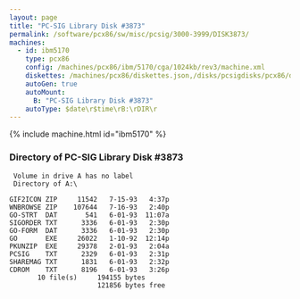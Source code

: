 ```yaml
---
layout: page
title: "PC-SIG Library Disk #3873"
permalink: /software/pcx86/sw/misc/pcsig/3000-3999/DISK3873/
machines:
  - id: ibm5170
    type: pcx86
    config: /machines/pcx86/ibm/5170/cga/1024kb/rev3/machine.xml
    diskettes: /machines/pcx86/diskettes.json,/disks/pcsigdisks/pcx86/diskettes.json
    autoGen: true
    autoMount:
      B: "PC-SIG Library Disk #3873"
    autoType: $date\r$time\rB:\rDIR\r
---
```


{% include machine.html id="ibm5170" %}

### Directory of PC-SIG Library Disk #3873

     Volume in drive A has no label
     Directory of A:\

    GIF2ICON ZIP     11542   7-15-93   4:37p
    WNBROWSE ZIP    107644   7-16-93   2:40p
    GO-STRT  DAT       541   6-01-93  11:07a
    SIGORDER TXT      3336   6-01-93   2:30p
    GO-FORM  DAT      3336   6-01-93   2:30p
    GO       EXE     26022   1-10-92  12:14p
    PKUNZIP  EXE     29378   2-01-93   2:04a
    PCSIG    TXT      2329   6-01-93   2:31p
    SHAREMAG TXT      1831   6-01-93   2:32p
    CDROM    TXT      8196   6-01-93   3:26p
           10 file(s)     194155 bytes
                          121856 bytes free
